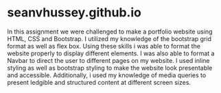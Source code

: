 # seanvhussey.github.io

In this assignment we were challenged to make a portfolio website using HTML, CSS and Bootstrap.
I utilized my knowledge of the bootstrap grid format as well as flex box.
Using these skills i was able to format the website properly to display different elements.
I was also able to format a Navbar to direct the user to different pages on my website.
I used inline styling as well as bootstrap styling to make the website look presentable and accessible.
Additionally, i used my knowledge of media queries to present ledgible and structured content at different screen sizes.
